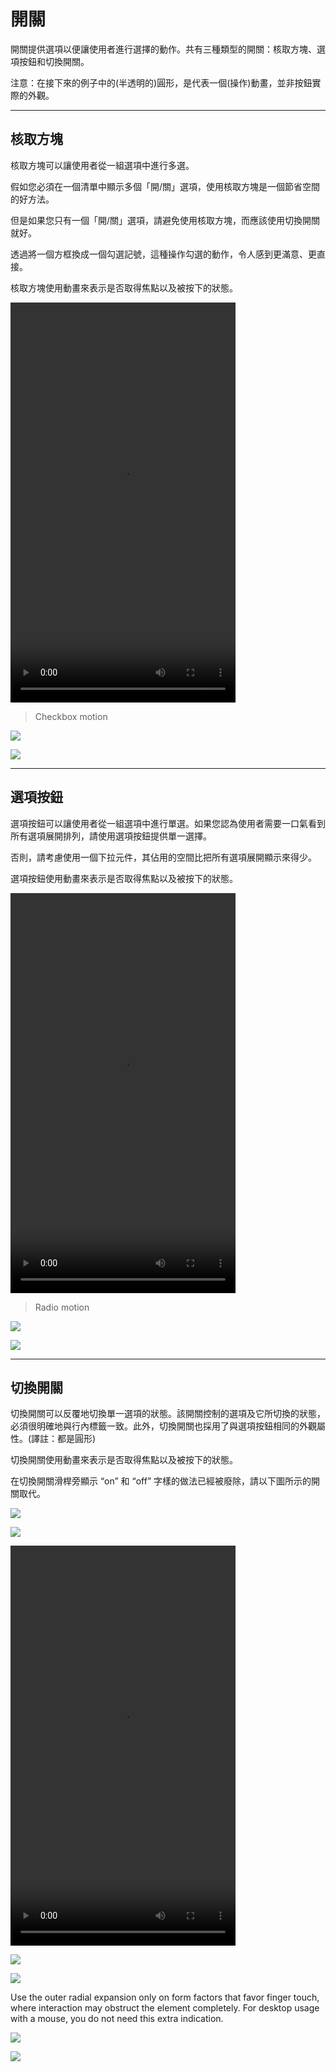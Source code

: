 # 開關

開關提供選項以便讓使用者進行選擇的動作。共有三種類型的開關：核取方塊、選項按鈕和切換開關。

注意：在接下來的例子中的(半透明的)圓形，是代表一個(操作)動畫，並非按鈕實際的外觀。

---

## 核取方塊

核取方塊可以讓使用者從一組選項中進行多選。

假如您必須在一個清單中顯示多個「開/關」選項，使用核取方塊是一個節省空間的好方法。

但是如果您只有一個「開/關」選項，請避免使用核取方塊，而應該使用切換開關就好。

透過將一個方框換成一個勾選記號，這種操作勾選的動作，令人感到更滿意、更直接。

核取方塊使用動畫來表示是否取得焦點以及被按下的狀態。

<video width="360" height="640" src="http://material-design.storage.googleapis.com/videos/components-switches-checkbox-spec_checkbox_large_xhdpi.webm" controls=""></video>

> Checkbox motion

![](images/components/components-switches-checkbox-switches_07a_large_mdpi.png)

![](images/components/components-switches-checkbox-switches_07b_large_mdpi.png)

---

## 選項按鈕

選項按鈕可以讓使用者從一組選項中進行單選。如果您認為使用者需要一口氣看到所有選項展開排列，請使用選項按鈕提供單一選擇。

否則，請考慮使用一個下拉元件，其佔用的空間比把所有選項展開顯示來得少。

選項按鈕使用動畫來表示是否取得焦點以及被按下的狀態。

<video width="360" height="640" src="http://material-design.storage.googleapis.com/videos/components-switches-radiobutton-spec_radio_large_xhdpi.webm" controls=""></video>

> Radio motion

![](images/components/components-switches-radio_02_large_mdpi.png)

![](images/components/components-switches-radiobutton-radio_spec_12a_large_mdpi.png)

---

## 切換開關

切換開關可以反覆地切換單一選項的狀態。該開關控制的選項及它所切換的狀態，必須很明確地與行內標籤一致。此外，切換開關也採用了與選項按鈕相同的外觀屬性。(譯註：都是圓形)

切換開關使用動畫來表示是否取得焦點以及被按下的狀態。

在切換開關滑桿旁顯示 “on” 和 “off” 字樣的做法已經被廢除，請以下圖所示的開關取代。

![](images/components/components-switches-switch-switches_spec_03_large_mdpi.png)

![](images/components/components-switches-radio_switches_spec_03_dark_large_mdpi.png)

<video width="360" height="640" src="http://material-design.storage.googleapis.com/videos/components-switches-switch-switches_spec_03_large_xhdpi.webm" controls=""></video>

![](images/components/components-switches-switch-switches_spec_10a_large_mdpi.png)

![](images/components/components-switches-switch-switches_spec_10b_large_mdpi.png)

Use the outer radial expansion only on form factors that favor finger touch, where interaction may obstruct the element completely. For desktop usage with a mouse, you do not need this extra indication.

![](images/components/components-switches-switch-mobile-fingertouch_large_mdpi.png)

![](images/components/components-switches-switch-desktop-fingertouch_large_mdpi.png)
